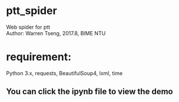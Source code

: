 # ptt_spider
Web spider for ptt <br>
Author:  Warren Tseng,  2017.8,  BIME NTU
# requirement:
Python 3.x, requests, BeautifulSoup4, lxml, time

## You can click the ipynb file to view the demo
